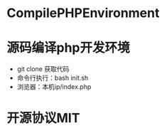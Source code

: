 # CompilePHPEnvironment

# 源码编译php开发环境
* git clone 获取代码
* 命令行执行：bash init.sh
* 浏览器：本机ip/index.php


# 开源协议MIT
